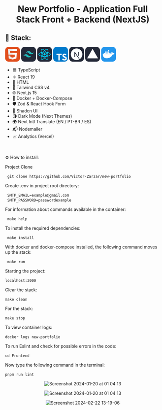 <h1 align="center" id="header">
 New Portfolio - Application Full Stack Front + Backend (NextJS)
</h1>

<h2 id="stack">
🤖 Stack:
</h2>
<p>
<img src="https://github.com/tandpfun/skill-icons/blob/main/icons/HTML.svg" width="48" title="Html"> <img src="https://github.com/tandpfun/skill-icons/blob/main/icons/TailwindCSS-Dark.svg" width="48" title="TailWindCss">
<img src="https://github.com/tandpfun/skill-icons/blob/main/icons/React-Dark.svg" width="48" title="React.Js">  <img src="https://github.com/tandpfun/skill-icons/blob/main/icons/TypeScript.svg" width="48" title="TypeScript">
<img src="https://github.com/tandpfun/skill-icons/blob/main/icons/NextJS-Dark.svg" width="48" title="Next.Js">  <img src="https://github.com/tandpfun/skill-icons/blob/main/icons/Vercel-Dark.svg" width="48"  title="Vercel"> 
<img src="https://github.com/tandpfun/skill-icons/blob/main/icons/Docker.svg" width="48" title="Docker">
</p>

-   🟦 TypeScript
-   ⚛️ React 19
-   🧱 HTML
-   🎨 Tailwind CSS v4
-   🌐 Next.js 15
-   🐳 Docker + Docker-Compose
-   🛡 Zod & React Hook Form
-   🧩 Shadcn UI
-   🌗 Dark Mode (Next Themes)
-   🌍 Next Intl Translate (EN / PT-BR / ES)
-   📬 Nodemailer
-   📈 Analytics (Vercel)

<br />

⚙️ How to install:

Project Clone

     git clone https://github.com/Victor-Zarzar/new-portfolio

Create .env in project root directory:

     SMTP_EMAIL=example@gmail.com
     SMTP_PASSWORD=passwordexample

For information about commands available in the container:

     make help

To install the required dependencies:

     make install

With docker and docker-compose installed, the following command moves up the stack:

     make run

Starting the project:

    localhost:3000

Clear the stack:

    make clean

For the stack:

    make stop

To view container logs:

    docker logs new-portfolio

To run Eslint and check for possible errors in the code:

    cd Frontend

Now type the following command in the terminal:

    pnpm run lint

<p align="center">
  <img src="https://github.com/user-attachments/assets/cab8f356-ae88-4d9f-bd90-dbc0c61e6265" width="1000" height="600" alt="Screenshot 2024-01-20 at 01 04 13">
</p>

<p align="center">
  <img src="https://github.com/user-attachments/assets/f76a4f39-dc46-4fac-b604-1c647495e957" width="1000" height="600" alt="Screenshot 2024-01-20 at 01 04 13">
</p>

<p align="center">
  <img src="https://github.com/user-attachments/assets/86abbd0b-b2b5-4c5e-a952-261c5691834d" alt="Screenshot 2024-02-22 13-19-06" width="1000px" height="500"> 
</p>
